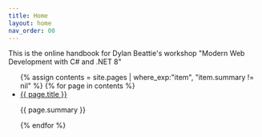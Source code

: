 ```yaml
---
title: Home
layout: home
nav_order: 00
---
```


This is the online handbook for Dylan Beattie's  workshop "Modern Web Development with C# and .NET 8"

<ul id="index-nav">
{% assign contents = site.pages | where_exp:"item", "item.summary != nil" %}
{% for page in contents %}
    <li>
        <a href="{{ page.url | relative_url }}">{{ page.title }}</a>
        <p>{{ page.summary }}</p>
</li>
{% endfor %}
</ul>
